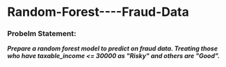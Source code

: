 # Random-Forest----Fraud-Data


### Probelm Statement:
***Prepare a random forest model to predict on fraud data.
Treating those who have taxable_income <= 30000 as "Risky" and others are "Good".***
